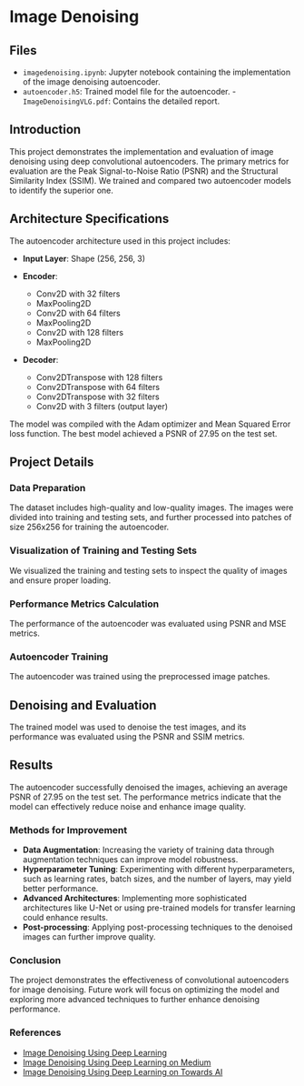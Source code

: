 # Image Denoising 

## Files

- `imagedenoising.ipynb`: Jupyter notebook containing the implementation of the image denoising autoencoder.
- `autoencoder.h5`: Trained model file for the autoencoder.
-`ImageDenoisingVLG.pdf`: Contains the detailed report.


## Introduction

This project demonstrates the implementation and evaluation of image denoising using deep convolutional autoencoders. The primary metrics for evaluation are the Peak Signal-to-Noise Ratio (PSNR) and the Structural Similarity Index (SSIM). We trained and compared two autoencoder models to identify the superior one.

## Architecture Specifications

The autoencoder architecture used in this project includes:

- **Input Layer**: Shape (256, 256, 3)

- **Encoder**:
  - Conv2D with 32 filters
  - MaxPooling2D
  - Conv2D with 64 filters
  - MaxPooling2D
  - Conv2D with 128 filters
  - MaxPooling2D

- **Decoder**:
  - Conv2DTranspose with 128 filters
  - Conv2DTranspose with 64 filters
  - Conv2DTranspose with 32 filters
  - Conv2D with 3 filters (output layer)

The model was compiled with the Adam optimizer and Mean Squared Error loss function. The best model achieved a PSNR of 27.95 on the test set.

## Project Details

### Data Preparation

The dataset includes high-quality and low-quality images. The images were divided into training and testing sets, and further processed into patches of size 256x256 for training the autoencoder.

### Visualization of Training and Testing Sets

We visualized the training and testing sets to inspect the quality of images and ensure proper loading.

### Performance Metrics Calculation

The performance of the autoencoder was evaluated using PSNR and MSE metrics.

### Autoencoder Training

The autoencoder was trained using the preprocessed image patches.

## Denoising and Evaluation

The trained model was used to denoise the test images, and its performance was evaluated using the PSNR and SSIM metrics.

## Results

The autoencoder successfully denoised the images, achieving an average PSNR of 27.95 on the test set. The performance metrics indicate that the model can effectively reduce noise and enhance image quality.

### Methods for Improvement

- **Data Augmentation**: Increasing the variety of training data through augmentation techniques can improve model robustness.
- **Hyperparameter Tuning**: Experimenting with different hyperparameters, such as learning rates, batch sizes, and the number of layers, may yield better performance.
- **Advanced Architectures**: Implementing more sophisticated architectures like U-Net or using pre-trained models for transfer learning could enhance results.
- **Post-processing**: Applying post-processing techniques to the denoised images can further improve quality.

### Conclusion

The project demonstrates the effectiveness of convolutional autoencoders for image denoising. Future work will focus on optimizing the model and exploring more advanced techniques to further enhance denoising performance.

### References

- [Image Denoising Using Deep Learning](https://vincmazet.github.io/bip/restoration/denoising.html)
- [Image Denoising Using Deep Learning on Medium](https://medium.com/analytics-vidhya/image-denoising-using-deep-learning-dc2b19a3fd54)
- [Image Denoising Using Deep Learning on Towards AI](https://towardsai.net/p/deep-learning/image-de-noising-using-deep-learning)

